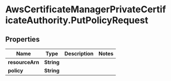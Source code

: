 # AwsCertificateManagerPrivateCertificateAuthority.PutPolicyRequest

## Properties

Name | Type | Description | Notes
------------ | ------------- | ------------- | -------------
**resourceArn** | **String** |  | 
**policy** | **String** |  | 


